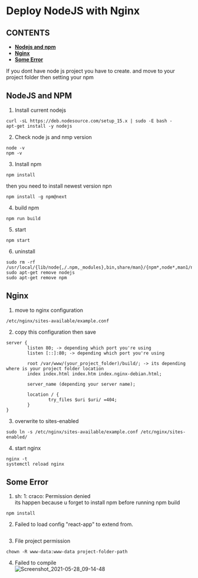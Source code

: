 # Deploy NodeJS with Nginx

## **CONTENTS**
* [**Nodejs and npm**](#nodejs-and-npm)
* [**Nginx**](#nginx)
* [**Some Error**](#some-error)

If you dont have node js project you have to create. and move to your project folder then setting your npm

## NodeJS and NPM  
1. Install current nodejs
```
curl -sL https://deb.nodesource.com/setup_15.x | sudo -E bash -
apt-get install -y nodejs
```
2. Check node js and nmp version
```
node -v
npm -v
```
3. Install npm
```
npm install
```
then you need to install newest version npn
```
npm install -g npm@next
```
4. build npm
```
npm run build
```
5. start
```
npm start
```
6. uninstall
```
sudo rm -rf /usr/local/{lib/node{,/.npm,_modules},bin,share/man}/{npm*,node*,man1/node*}
sudo apt-get remove nodejs
sudo apt-get remove npm
```

## Nginx  
1. move to nginx configuration
```
/etc/nginx/sites-available/example.conf
```
2. copy this configuration then save
```
server {
        listen 80; -> depending which port you're using
        listen [::]:80; -> depending which port you're using

        root /var/www/(your_project_folder)/build/; -> its depending where is your project folder location
        index index.html index.htm index.nginx-debian.html;

        server_name (depending your server name);
        
        location / {
                try_files $uri $uri/ =404;
        }
}
```
3. overwrite to sites-enabled
```
sudo ln -s /etc/nginx/sites-available/example.conf /etc/nginx/sites-enabled/
```
4. start nginx
```
nginx -t
systemctl reload nginx
```
  
## Some Error  
1. sh: 1: craco: Permission denied  
its happen because u forget to install npm before running npm build
```
npm install
```
2. Failed to load config "react-app" to extend from.
```

```
3. File project permission
```
chown -R www-data:www-data project-folder-path
```
4. Failed to compile  
![Screenshot_2021-05-28_09-14-48](https://user-images.githubusercontent.com/55046884/119919675-22cfad00-bf95-11eb-93f9-6386154a5fa4.png)

